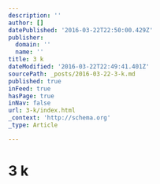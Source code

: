 ```yaml
---
description: ''
author: []
datePublished: '2016-03-22T22:50:00.429Z'
publisher:
  domain: ''
  name: ''
title: 3 k
dateModified: '2016-03-22T22:49:41.401Z'
sourcePath: _posts/2016-03-22-3-k.md
published: true
inFeed: true
hasPage: true
inNav: false
url: 3-k/index.html
_context: 'http://schema.org'
_type: Article

---
```

# 3 k